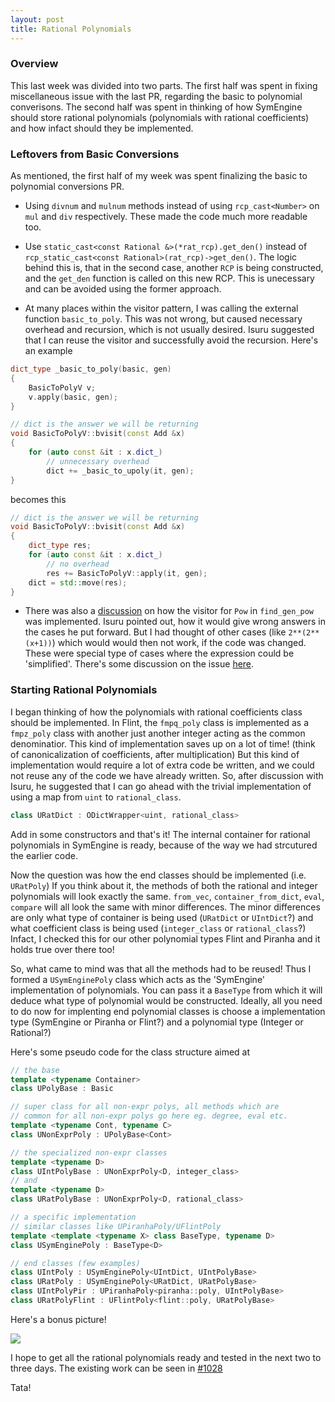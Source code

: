 ```yaml
---
layout: post
title: Rational Polynomials
---
```


### Overview

This last week was divided into two parts. The first half was spent in fixing miscellaneous issue with the last PR, regarding the basic to polynomial converisons. The second half was spent in thinking of how SymEngine should store rational polynomials (polynomials with rational coefficients) and how infact should they be implemented.

### Leftovers from Basic Conversions

As mentioned, the first half of my week was spent finalizing the basic to polynomial conversions PR. 

- Using `divnum` and `mulnum` methods instead of using `rcp_cast<Number>` on `mul` and `div` respectively. These made the code much more readable too.

- Use `static_cast<const Rational &>(*rat_rcp).get_den()` instead of `rcp_static_cast<const Rational>(rat_rcp)->get_den()`. The logic behind this is, that in the second case, another `RCP` is being constructed, and the `get_den` function is called on this new RCP. This is unecessary and can be avoided using the former approach.

- At many places within the visitor pattern, I was calling the external function `basic_to_poly`. This was not wrong, but caused necessary overhead and recursion, which is not usually desired. Isuru suggested that I can reuse the visitor and successfully avoid the recursion. Here's an example

```c++
dict_type _basic_to_poly(basic, gen)
{	
    BasicToPolyV v;
    v.apply(basic, gen);
}

// dict is the answer we will be returning
void BasicToPolyV::bvisit(const Add &x)
{
    for (auto const &it : x.dict_)
        // unnecessary overhead
        dict += _basic_to_upoly(it, gen);
}
```

becomes this

```c++
// dict is the answer we will be returning
void BasicToPolyV::bvisit(const Add &x)
{	
    dict_type res;
    for (auto const &it : x.dict_)
        // no overhead
        res += BasicToPolyV::apply(it, gen);
    dict = std::move(res);
}
```

- There was also a [discussion](https://github.com/symengine/symengine/pull/1003#discussion_r69408888) on how the visitor for `Pow` in `find_gen_pow` was implemented. Isuru pointed out, how it would give wrong answers in the cases he put forward. But I had thought of other cases (like `2**(2**(x+1))`) which would would then not work, if the code was changed. These were special type of cases where the expression could be 'simplified'. There's some discussion on the issue [here](https://github.com/symengine/symengine/issues/1021).

### Starting Rational Polynomials

I began thinking of how the polynomials with rational coefficients class should be implemented. In Flint, the `fmpq_poly` class is implemented as a `fmpz_poly` class with another just another integer acting as the common denominatior. This kind of implementation saves up on a lot of time! (think of canonicalization of coefficients, after multiplication) But this kind of implementation would require a lot of extra code be written, and we could not reuse any of the code we have already written. So, after discussion with Isuru, he suggested that I can go ahead with the trivial implementation of using a map from `uint` to `rational_class`.

```c++
class URatDict : ODictWrapper<uint, rational_class>
```

Add in some constructors and that's it! The internal container for rational polynomials in SymEngine is ready, because of the way we had strcutured the earlier code.

Now the question was how the end classes should be implemented (i.e. `URatPoly`) If you think about it, the methods of both the rational and integer polynomials will look exactly the same. `from_vec`, `container_from_dict`, `eval`, `compare` will all look the same with minor differences. The minor differences are only what type of container is being used (`URatDict` or `UIntDict`?) and what coefficient class is being used (`integer_class` or `rational_class`?) Infact, I checked this for our other polynomial types Flint and Piranha and it holds true over there too! 

So, what came to mind was that all the methods had to be reused! Thus I formed a `USymEnginePoly` class which acts as the 'SymEngine' implementation of polynomials. You can pass it a `BaseType` from which it will deduce what type of polynomial would be constructed. Ideally, all you need to do now for implenting end polynomial classes is choose a implementation type (SymEngine or Piranha or Flint?) and a polynomial type (Integer or Rational?)

Here's some pseudo code for the class structure aimed at

```c++
// the base
template <typename Container>
class UPolyBase : Basic

// super class for all non-expr polys, all methods which are
// common for all non-expr polys go here eg. degree, eval etc.
template <typename Cont, typename C>
class UNonExprPoly : UPolyBase<Cont>

// the specialized non-expr classes
template <typename D>
class UIntPolyBase : UNonExprPoly<D, integer_class>
// and
template <typename D>
class URatPolyBase : UNonExprPoly<D, rational_class>

// a specific implementation
// similar classes like UPiranhaPoly/UFlintPoly
template <template <typename X> class BaseType, typename D>
class USymEnginePoly : BaseType<D>

// end classes (few examples)
class UIntPoly : USymEnginePoly<UIntDict, UIntPolyBase>
class URatPoly : USymEnginePoly<URatDict, URatPolyBase>
class UIntPolyPir : UPiranhaPoly<piranha::poly, UIntPolyBase>
class URatPolyFlint : UFlintPoly<flint::poly, URatPolyBase>
```

Here's a bonus picture!

![](http://srajangarg.github.io/assets/class.jpg)

I hope to get all the rational polynomials ready and tested in the next two to three days. The existing work can be seen in [#1028](https://github.com/symengine/symengine/pull/1028)

Tata!